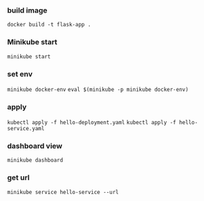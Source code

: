 ### build image
```docker build -t flask-app .```

### Minikube start
```minikube start```

### set env
```minikube docker-env```
```eval $(minikube -p minikube docker-env)```

### apply
```kubectl apply -f hello-deployment.yaml```
```kubectl apply -f hello-service.yaml```

### dashboard view
```minikube dashboard```

### get url
```minikube service hello-service --url```



